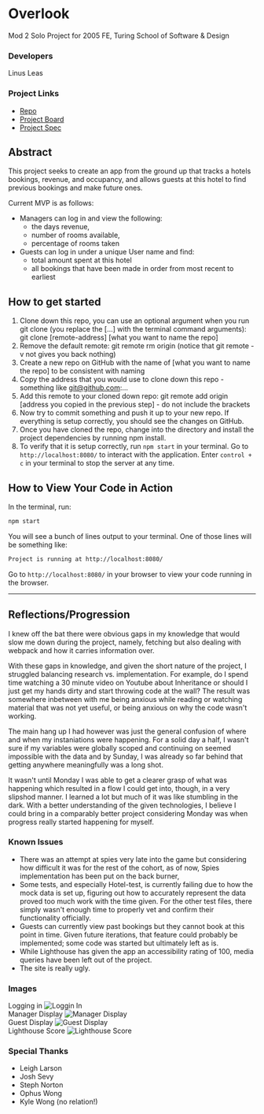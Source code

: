 # Overlook 
Mod 2 Solo Project for 2005 FE, Turing School of Software & Design

### Developers
Linus Leas

### Project Links
- [Repo](https://github.com/Leasw144/overlook)
- [Project Board](https://github.com/Leasw144/overlook/projects/3)
- [Project Spec](https://frontend.turing.io/projects/overlook.html)

## Abstract
This project seeks to create an app from the ground up that tracks a hotels bookings, revenue, and occupancy, and allows guests at this hotel to find previous bookings and make future ones.

Current MVP is as follows:
  * Managers can log in and view the following:
    - the days revenue, 
    - number of rooms available, 
    - percentage of rooms taken
  * Guests can log in under a unique User name and find:
    - total amount spent at this hotel
    - all bookings that have been made in order from most recent to earliest

## How to get started


1. Clone down this repo, you can use an optional argument when you run git clone (you replace the [...] with the terminal command arguments): git clone [remote-address] [what you want to name the repo]
2. Remove the default remote: git remote rm origin (notice that git remote -v not gives you back nothing)
3. Create a new repo on GitHub with the name of [what you want to name the repo] to be consistent with naming
4. Copy the address that you would use to clone down this repo - something like git@github.com:...
5. Add this remote to your cloned down repo: git remote add origin [address you copied in the previous step] - do not include the brackets
6. Now try to commit something and push it up to your new repo. If everything is setup correctly, you should see the changes on GitHub.
7. Once you have cloned the repo, change into the directory and install the project dependencies by running npm install.
8. To verify that it is setup correctly, run `npm start` in your terminal. Go to `http://localhost:8080/` to interact with the application. Enter `control + c` in your terminal to stop the server at any time.

## How to View Your Code in Action

In the terminal, run:

```bash
npm start
```

You will see a bunch of lines output to your terminal. One of those lines will be something like:

```bash
Project is running at http://localhost:8080/
```

Go to `http://localhost:8080/` in your browser to view your code running in the browser.

---

## Reflections/Progression
I knew off the bat there were obvious gaps in my knowledge that would slow me down during the project, namely, fetching but also dealing with webpack and how it carries information over. 

With these gaps in knowledge, and given the short nature of the project, I struggled balancing research vs. implementation. For example, do I spend time watching a 30 minute video on Youtube about Inheritance or should I just get my hands dirty and start throwing code at the wall? The result was somewhere inbetween with me being anxious while reading or watching material that was not yet useful, or being anxious on why the code wasn't working. 

The main hang up I had however was just the general confusion of where and when my instaniations were happening. For a solid day a half, I wasn't sure if my variables were globally scoped and continuing on seemed impossible with the data and by Sunday, I was already so far behind that getting anywhere meaningfully was a long shot. 

It wasn't until Monday I was able to get a clearer grasp of what was happening which resulted in a flow I could get into, though, in a very slipshod manner. I learned a lot but much of it was like stumbling in the dark. With a better understanding of the given technologies, I believe I could bring in a comparably better project considering Monday was when progress really started happening for myself.

### Known Issues
* There was an attempt at spies very late into the game but considering how difficult it was for the rest of the cohort, as of now, Spies implementation has been put on the back burner, 
* Some tests, and especially Hotel-test, is currently failing due to how the mock data is set up, figuring out how to accurately represent the data proved too much work with the time given. For the other test files, there simply wasn't enough time to properly vet and confirm their functionality officially.
* Guests can currently view past bookings but they cannot book at this point in time. Given future iterations, that feature could probably be implemented; some code was started but ultimately left as is.
* While Lighthouse has given the app an accessibility rating of 100, media queries have been left out of the project.
* The site is really ugly.

### Images
Logging in
![Loggin In](src/images/login.png)
<br>
Manager Display
![Manager Display](src/images/manager-display.png)
<br>
Guest Display
![Guest Display](src/images/guest-display.png)
<br>
Lighthouse Score
![Lighthouse Score](src/images/lighthouse.png)



### Special Thanks 
- Leigh Larson
- Josh Sevy
- Steph Norton 
- Ophus Wong
- Kyle Wong (no relation!)


